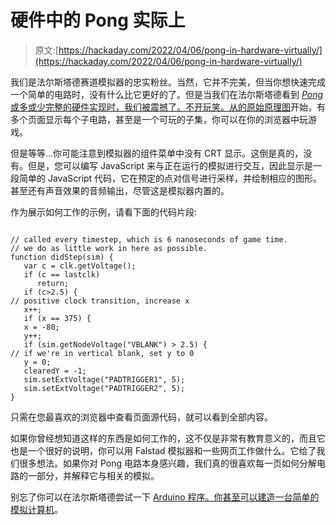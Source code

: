 # 硬件中的 Pong 实际上

> 原文:[https://hackaday.com/2022/04/06/pong-in-hardware-virtually/](https://hackaday.com/2022/04/06/pong-in-hardware-virtually/)

我们是法尔斯塔德赛道模拟器的忠实粉丝。当然，它并不完美，但当你想快速完成一个简单的电路时，没有什么比它更好的了。但是当我们在法尔斯塔德看到 [*Pong* 或多或少完整的硬件实现时，我们被震撼了。不开玩笑。从](https://www.falstad.com/pong/)[的原始原理图](https://www.arcade-museum.com/manuals-videogames/P/PongSchematic.pdf)开始，有多个页面显示每个子电路，甚至是一个可玩的子集，你可以在你的浏览器中玩游戏。

但是等等…你可能注意到模拟器的组件菜单中没有 CRT 显示。这倒是真的，没有。但是，您可以编写 JavaScript 来与正在运行的模拟进行交互，因此显示是一段简单的 JavaScript 代码，它在预定的点对信号进行采样，并绘制相应的图形。甚至还有声音效果的音频输出，尽管这是模拟器内置的。

作为展示如何工作的示例，请看下面的代码片段:

```

// called every timestep, which is 6 nanoseconds of game time.
// we do as little work in here as possible.
function didStep(sim) {
   var c = clk.getVoltage();
   if (c == lastclk)
      return;
   if (c>2.5) {
// positive clock transition, increase x
   x++;
   if (x == 375) {
   x = -80;
   y++;
   if (sim.getNodeVoltage("VBLANK") > 2.5) {
// if we're in vertical blank, set y to 0
   y = 0;
   clearedY = -1;
   sim.setExtVoltage("PADTRIGGER1", 5);
   sim.setExtVoltage("PADTRIGGER2", 5);
}

```

只需在您最喜欢的浏览器中查看页面源代码，就可以看到全部内容。

如果你曾经想知道这样的东西是如何工作的，这不仅是非常有教育意义的，而且它也是一个很好的说明，你可以用 Falstad 模拟器和一些网页工作做什么。它给了我们很多想法。如果你对 Pong 电路本身感兴趣，我们真的很喜欢每一页如何分解电路的一部分，并解释它与相关的模拟。

别忘了你可以在法尔斯塔德尝试一下 [Arduino 程序。你甚至可以建造一台](https://hackaday.com/2021/06/11/circuit-vr-arduino-virtually-meets-analog/)[简单的模拟计算机](https://hackaday.com/2022/03/31/circuit-vr-the-wheatstone-bridge-analog-computer/)。